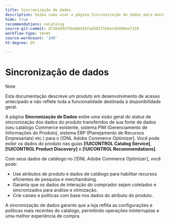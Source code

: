 ```yaml
---
title: Sincronização de dados
description: Saiba como usar a página Sincronização de dados para monitorar a assimilação de dados no Adobe Commerce Optimizer.
hide: true
recommendations: noCatalog
source-git-commit: d716dd9d75beb642bfad30271b6ecd3490ee7328
workflow-type: tm+mt
source-wordcount: '149'
ht-degree: 0%

---
```


# Sincronização de dados

>[!NOTE]
>
>Esta documentação descreve um produto em desenvolvimento de acesso antecipado e não reflete toda a funcionalidade destinada à disponibilidade geral.

A página **Sincronização de Dados** exibe uma visão geral do status de sincronização dos dados do produto transferidos de sua fonte de dados (seu catálogo Commerce existente, sistema PIM (Gerenciamento de Informações do Produto), sistema ERP (Planejamento de Recursos Empresariais) etc.) para o [!DNL Adobe Commerce Optimizer]. Você pode exibir os dados do produto nas guias **[!UICONTROL Catalog Service]**, **[!UICONTROL Product Discovery]** e **[!UICONTROL Recommendations]**.

Com seus dados de catálogo no [!DNL Adobe Commerce Optimizer], você pode:

- Use atributos de produto e dados de catálogo para habilitar recursos eficientes de pesquisa e merchandising. &#x200B;
- Garanta que os dados de interação do comprador sejam coletados e sincronizados para análise e otimização. &#x200B;
- Crie canais e políticas com base nos dados do atributo do produto.

A sincronização de dados garante que a loja reflita as configurações e políticas mais recentes do catálogo, permitindo operações ininterruptas e uma melhor experiência de compra.
